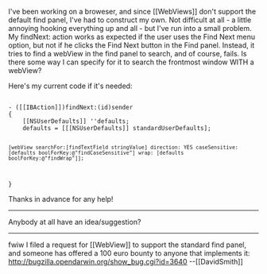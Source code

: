 

I've been working on a broweser, and since [[WebViews]] don't support the default find panel, I've had to construct my own. Not difficult at all - a little annoying hooking everything up and all - but I've run into a small problem. My findNext: action works as expected if the user uses the Find Next menu option, but not if he clicks the Find Next button in the Find panel. Instead, it tries to find a webView in the find panel to search, and of course, fails. Is there some way I can specify for it to search the frontmost window WITH a webView?

Here's my current code if it's needed:

<code>
- ([[IBAction]])findNext:(id)sender
{
	[[NSUserDefaults]] ''defaults;
	defaults = [[[NSUserDefaults]] standardUserDefaults];
	
	[webView searchFor:[findTextField stringValue] direction: YES caseSensitive: [defaults boolForKey:@"findCaseSensitive"] wrap: [defaults boolForKey:@"findWrap"]];

}
</code>

Thanks in advance for any help!

----

Anybody at all have an idea/suggestion?

----

fwiw I filed a request for [[WebView]] to support the standard find panel, and someone has offered a 100 euro bounty to anyone that implements it: http://bugzilla.opendarwin.org/show_bug.cgi?id=3640 --[[DavidSmith]]